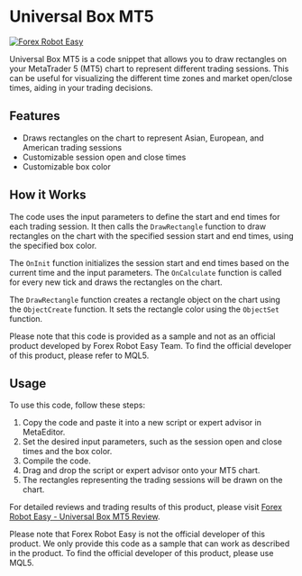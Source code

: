 # Universal Box MT5

[![Forex Robot Easy](https://forexroboteasy.com)](https://forexroboteasy.com)

Universal Box MT5 is a code snippet that allows you to draw rectangles on your MetaTrader 5 (MT5) chart to represent different trading sessions. This can be useful for visualizing the different time zones and market open/close times, aiding in your trading decisions.

## Features
- Draws rectangles on the chart to represent Asian, European, and American trading sessions
- Customizable session open and close times
- Customizable box color

## How it Works
The code uses the input parameters to define the start and end times for each trading session. It then calls the `DrawRectangle` function to draw rectangles on the chart with the specified session start and end times, using the specified box color.

The `OnInit` function initializes the session start and end times based on the current time and the input parameters. The `OnCalculate` function is called for every new tick and draws the rectangles on the chart.

The `DrawRectangle` function creates a rectangle object on the chart using the `ObjectCreate` function. It sets the rectangle color using the `ObjectSet` function.

Please note that this code is provided as a sample and not as an official product developed by Forex Robot Easy Team. To find the official developer of this product, please refer to MQL5.

## Usage
To use this code, follow these steps:
1. Copy the code and paste it into a new script or expert advisor in MetaEditor.
2. Set the desired input parameters, such as the session open and close times and the box color.
3. Compile the code.
4. Drag and drop the script or expert advisor onto your MT5 chart.
5. The rectangles representing the trading sessions will be drawn on the chart.

For detailed reviews and trading results of this product, please visit [Forex Robot Easy - Universal Box MT5 Review](https://forexroboteasy.com/forex-robot-review/universal-box-mt5-review-optimize-forex-trading-with-breakout-strategies/).

Please note that Forex Robot Easy is not the official developer of this product. We only provide this code as a sample that can work as described in the product. To find the official developer of this product, please use MQL5.
